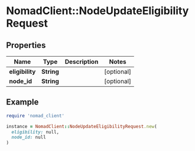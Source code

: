 # NomadClient::NodeUpdateEligibilityRequest

## Properties

| Name | Type | Description | Notes |
| ---- | ---- | ----------- | ----- |
| **eligibility** | **String** |  | [optional] |
| **node_id** | **String** |  | [optional] |

## Example

```ruby
require 'nomad_client'

instance = NomadClient::NodeUpdateEligibilityRequest.new(
  eligibility: null,
  node_id: null
)
```


